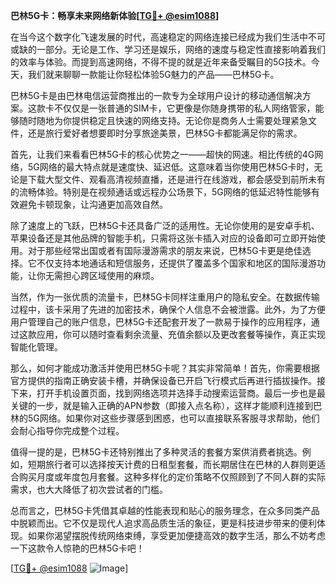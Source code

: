 **巴林5G卡：畅享未来网络新体验[[TG💪+ @esim1088](https://t.me/s/esim1088)]**

在当今这个数字化飞速发展的时代，高速稳定的网络连接已经成为我们生活中不可或缺的一部分。无论是工作、学习还是娱乐，网络的速度与稳定性直接影响着我们的效率与体验。而提到高速网络，不得不提的就是近年来备受瞩目的5G技术。今天，我们就来聊聊一款能让你轻松体验5G魅力的产品——巴林5G卡。

巴林5G卡是由巴林电信运营商推出的一款专为全球用户设计的移动通信解决方案。这款卡不仅仅是一张普通的SIM卡，它更像是你随身携带的私人网络管家，能够随时随地为你提供稳定且快速的网络支持。无论你是商务人士需要处理紧急文件，还是旅行爱好者想要即时分享旅途美景，巴林5G卡都能满足你的需求。

首先，让我们来看看巴林5G卡的核心优势之一——超快的网速。相比传统的4G网络，5G网络的最大特点就是速度快、延迟低。这意味着当你使用巴林5G卡时，无论是下载大型文件、观看高清视频直播，还是进行在线游戏，都会感受到前所未有的流畅体验。特别是在视频通话或远程办公场景下，5G网络的低延迟特性能够有效避免卡顿现象，让沟通更加高效自然。

除了速度上的飞跃，巴林5G卡还具备广泛的适用性。无论你使用的是安卓手机、苹果设备还是其他品牌的智能手机，只需将这张卡插入对应的设备即可立即开始使用。对于那些经常出国或者有国际漫游需求的朋友来说，巴林5G卡更是绝佳选择。它不仅支持本地通话和短信服务，还提供了覆盖多个国家和地区的国际漫游功能，让你无需担心跨区域使用的麻烦。

当然，作为一张优质的流量卡，巴林5G卡同样注重用户的隐私安全。在数据传输过程中，该卡采用了先进的加密技术，确保个人信息不会被泄露。此外，为了方便用户管理自己的账户信息，巴林5G卡还配套开发了一款易于操作的应用程序，通过这款应用，你可以随时查看剩余流量、充值余额以及更改套餐等操作，真正实现智能化管理。

那么，如何才能成功激活并使用巴林5G卡呢？其实非常简单！首先，你需要根据官方提供的指南正确安装卡槽，并确保设备已开启飞行模式后再进行插拔操作。接下来，打开手机设置页面，找到网络选项并选择手动搜索运营商。最后一步也是最关键的一步，就是输入正确的APN参数（即接入点名称），这样才能顺利连接到巴林的5G网络。如果你对这些步骤感到困惑，也可以直接联系客服寻求帮助，他们会耐心指导你完成整个过程。

值得一提的是，巴林5G卡还特别推出了多种灵活的套餐方案供消费者挑选。例如，短期旅行者可以选择按天计费的日租型套餐，而长期居住在巴林的人群则更适合购买月度或年度包月套餐。这种多样化的定价策略不仅照顾到了不同人群的实际需求，也大大降低了初次尝试者的门槛。

总而言之，巴林5G卡凭借其卓越的性能表现和贴心的服务理念，在众多同类产品中脱颖而出。它不仅是现代人追求高品质生活的象征，更是科技进步带来的便利体现。如果你渴望摆脱传统网络束缚，享受更加便捷高效的数字生活，那么不妨考虑一下这款令人惊艳的巴林5G卡吧！

[[TG💪+ @esim1088](https://t.me/s/esim1088) ![Image](https://i.postimg.cc/4NQfJmqS/Snipaste-2025-05-13-00-14-12.png)]